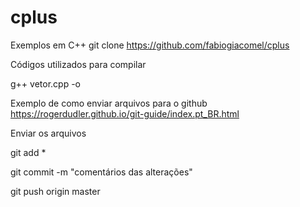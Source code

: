 # cplus
Exemplos em C++
git clone https://github.com/fabiogiacomel/cplus

Códigos utilizados para compilar

g++ vetor.cpp -o

Exemplo de como enviar arquivos para o github
https://rogerdudler.github.io/git-guide/index.pt_BR.html

Enviar os arquivos

git add *

git commit -m "comentários das alterações"

git push origin master
